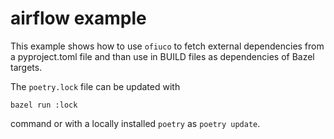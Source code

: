 # airflow example

This example shows how to use `ofiuco` to fetch external dependencies from a pyproject.toml file
and than use in BUILD files as dependencies of Bazel targets.

The `poetry.lock` file can be updated with
```
bazel run :lock
```
command or with a locally installed `poetry` as `poetry update`.
